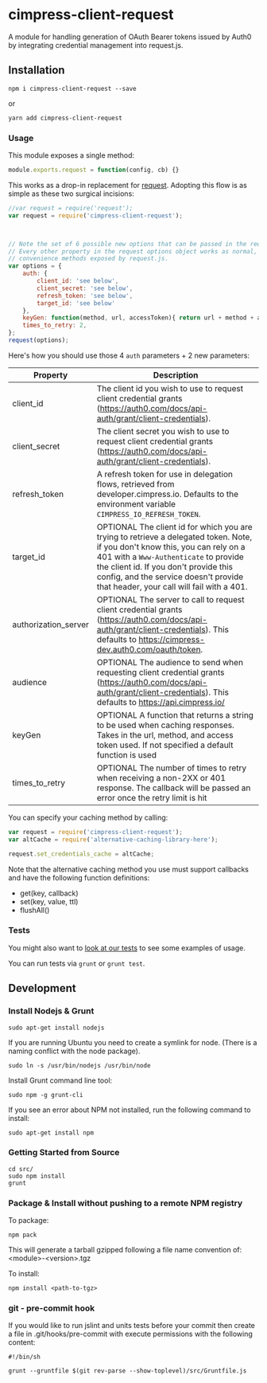 cimpress-client-request
======
A module for handling generation of OAuth Bearer tokens issued by Auth0 by integrating credential management into request.js.

## Installation

```shell
npm i cimpress-client-request --save
```

or

```shell
yarn add cimpress-client-request
```

### Usage

This module exposes a single method:

```js
module.exports.request = function(config, cb) {}
```

This works as a drop-in replacement for [request](https://github.com/request/request).  Adopting this flow is as simple as these two surgical incisions:

```js
//var request = require('request');
var request = require('cimpress-client-request');
```

```js


// Note the set of 6 possible new options that can be passed in the request.js options.auth object.
// Every other property in the request options object works as normal, and you can call all of the
// convenience methods exposed by request.js.
var options = {
    auth: {
        client_id: 'see below',
        client_secret: 'see below',
        refresh_token: 'see below',
        target_id: 'see below'
    },
    keyGen: function(method, url, accessToken){ return url + method + accessToken },
    times_to_retry: 2,
};
request(options);
```

Here's how you should use those 4 `auth` parameters + 2 new parameters:

| Property | Description |
|---|---|
| client_id | The client id you wish to use to request client credential grants (https://auth0.com/docs/api-auth/grant/client-credentials). |
| client_secret | The client secret you wish to use to request client credential grants (https://auth0.com/docs/api-auth/grant/client-credentials). |
| refresh_token | A refresh token for use in delegation flows, retrieved from developer.cimpress.io.  Defaults to the environment variable `CIMPRESS_IO_REFRESH_TOKEN`.  |
| target_id | OPTIONAL The client id for which you are trying to retrieve a delegated token.  Note, if you don't know this, you can rely on a 401 with a `Www-Authenticate` to provide the client id.  If you don't provide this config, and the service doesn't provide that header, your call will fail with a 401. |
| authorization_server | OPTIONAL The server to call to request client credential grants  (https://auth0.com/docs/api-auth/grant/client-credentials).  This defaults to https://cimpress-dev.auth0.com/oauth/token.
| audience | OPTIONAL The audience to send when requesting client credential grants  (https://auth0.com/docs/api-auth/grant/client-credentials). This defaults to https://api.cimpress.io/ |
| keyGen | OPTIONAL A function that returns a string to be used when caching responses. Takes in the url, method, and access token used. If not specified a default function is used |
| times_to_retry | OPTIONAL The number of times to retry when receiving a non-2XX or 401 response. The callback will be passed an error once the retry limit is hit |


You can specify your caching method by calling:

```js
var request = require('cimpress-client-request');
var altCache = require('alternative-caching-library-here');

request.set_credentials_cache = altCache;

```
Note that the alternative caching method you use must support callbacks and have the following function definitions:
* get(key, callback)
* set(key, value, ttl)
* flushAll()

### Tests
You might also want to [look at our tests](https://mcpstash.cimpress.net/projects/CE/repos/cimpress-client-request-node/browse/test) to see some examples of usage.

You can run tests via `grunt` or `grunt test`.

## Development

### Install Nodejs & Grunt

```shell
sudo apt-get install nodejs
```

If you are running Ubuntu you need to create a symlink for node. (There is a naming conflict with the node package).

```shell
sudo ln -s /usr/bin/nodejs /usr/bin/node
```

Install Grunt command line tool:

```shell
sudo npm -g grunt-cli
```

If you see an error about NPM not installed, run the following command to install:

```shell
sudo apt-get install npm
```

### Getting Started from Source

```shell
cd src/
sudo npm install
grunt
```

### Package & Install without pushing to a remote NPM registry

To package:

```shell
npm pack
```

This will generate a tarball gzipped following a file name convention of: &lt;module&gt;-&lt;version&gt;.tgz

To install:

```shell
npm install <path-to-tgz>
```

### git - pre-commit hook

If you would like to run jslint and units tests before your commit then create a file in .git/hooks/pre-commit with execute permissions with the following content:

```shell
#!/bin/sh

grunt --gruntfile $(git rev-parse --show-toplevel)/src/Gruntfile.js
```